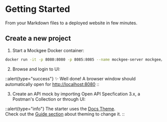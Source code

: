 # Getting Started

From your Markdown files to a deployed website in few minutes.

## Create a new project

1. Start a Mockgee Docker container:

```bash [docker]
docker run -it -p 8080:8080 -p 8085:8085 --name mockgee-server mockgee/mockgee:latest
```

2. Browse and login to UI:

::alert{type="success"}
✨ Well done! A browser window should automatically open for <http://localhost:8080>
::

3. Create an API mock by importing Open API Specfication 3.x, a Postman's Collection or through UI:

::alert{type="info"}
The starter uses the [Docs Theme](/guide/features).
<br/>
Check out the [Guide section](/guide/theming/usage) about theming to change it.
::
